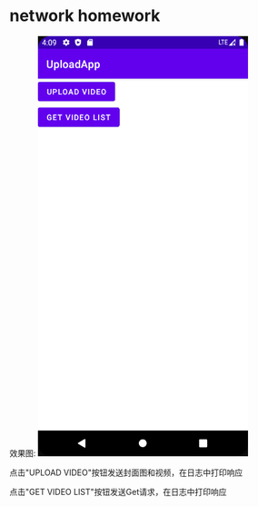 # network homework

效果图:
![show](show.png)

点击"UPLOAD VIDEO"按钮发送封面图和视频，在日志中打印响应

点击"GET VIDEO LIST"按钮发送Get请求，在日志中打印响应